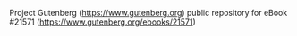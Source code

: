 Project Gutenberg (https://www.gutenberg.org) public repository for eBook #21571 (https://www.gutenberg.org/ebooks/21571)
